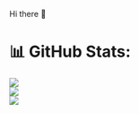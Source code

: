 Hi there 👋

# 📊 GitHub Stats:
![](https://github-readme-stats.vercel.app/api?username=sekertr&theme=dark&hide_border=false&include_all_commits=false&count_private=false)<br/>
![](https://github-readme-streak-stats.herokuapp.com/?user=sekertr&theme=dark&hide_border=false)<br/>
![](https://github-readme-stats.vercel.app/api/top-langs/?username=sekertr&theme=dark&hide_border=false&include_all_commits=false&count_private=false&layout=compact)

